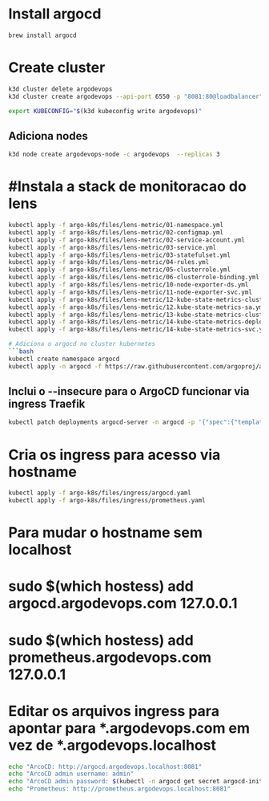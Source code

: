 # Install argocd
```bash
brew install argocd
```

# Create cluster
```bash
k3d cluster delete argodevops
k3d cluster create argodevops --api-port 6550 -p "8081:80@loadbalancer"

export KUBECONFIG="$(k3d kubeconfig write argodevops)"
```

## Adiciona nodes
```bash
k3d node create argodevops-node -c argodevops  --replicas 3
```

# #Instala a stack de monitoracao do lens
```bash
kubectl apply -f argo-k8s/files/lens-metric/01-namespace.yml
kubectl apply -f argo-k8s/files/lens-metric/02-configmap.yml
kubectl apply -f argo-k8s/files/lens-metric/02-service-account.yml
kubectl apply -f argo-k8s/files/lens-metric/03-service.yml
kubectl apply -f argo-k8s/files/lens-metric/03-statefulset.yml
kubectl apply -f argo-k8s/files/lens-metric/04-rules.yml
kubectl apply -f argo-k8s/files/lens-metric/05-clusterrole.yml
kubectl apply -f argo-k8s/files/lens-metric/06-clusterrole-binding.yml
kubectl apply -f argo-k8s/files/lens-metric/10-node-exporter-ds.yml
kubectl apply -f argo-k8s/files/lens-metric/11-node-exporter-svc.yml
kubectl apply -f argo-k8s/files/lens-metric/12-kube-state-metrics-clusterrole.yml
kubectl apply -f argo-k8s/files/lens-metric/12.kube-state-metrics-sa.yml
kubectl apply -f argo-k8s/files/lens-metric/13-kube-state-metrics-clusterrole-binding.yml
kubectl apply -f argo-k8s/files/lens-metric/14-kube-state-metrics-deployment.yml
kubectl apply -f argo-k8s/files/lens-metric/14-kube-state-metrics-svc.yml 

# Adiciona o argocd no cluster kubernetes
```bash
kubectl create namespace argocd
kubectl apply -n argocd -f https://raw.githubusercontent.com/argoproj/argo-cd/stable/manifests/install.yaml
```

## Inclui o --insecure para o ArgoCD funcionar via ingress Traefik
```bash
kubectl patch deployments argocd-server -n argocd -p '{"spec":{"template":{"spec": {"containers":[{"name":"argocd-server","command":[ "argocd-server", "'--staticassets'", "/shared/app", "'--insecure'"]}]}}}}' 
```

# Cria os ingress para acesso via hostname
```bash
kubectl apply -f argo-k8s/files/ingress/argocd.yaml 
kubectl apply -f argo-k8s/files/ingress/prometheus.yaml 
```

# Para mudar o hostname sem localhost
# sudo $(which hostess) add argocd.argodevops.com 127.0.0.1
# sudo $(which hostess) add prometheus.argodevops.com 127.0.0.1
# Editar os arquivos ingress para apontar para *.argodevops.com em vez de *.argodevops.localhost

```bash
echo "ArcoCD: http://argocd.argodevops.localhost:8081"
echo "ArcoCD admin username: admin"
echo "ArcoCD admin password: $(kubectl -n argocd get secret argocd-initial-admin-secret -o jsonpath="{.data.password}" | base64 -d)"
echo "Prometheus: http://prometheus.argodevops.localhost:8081"

```